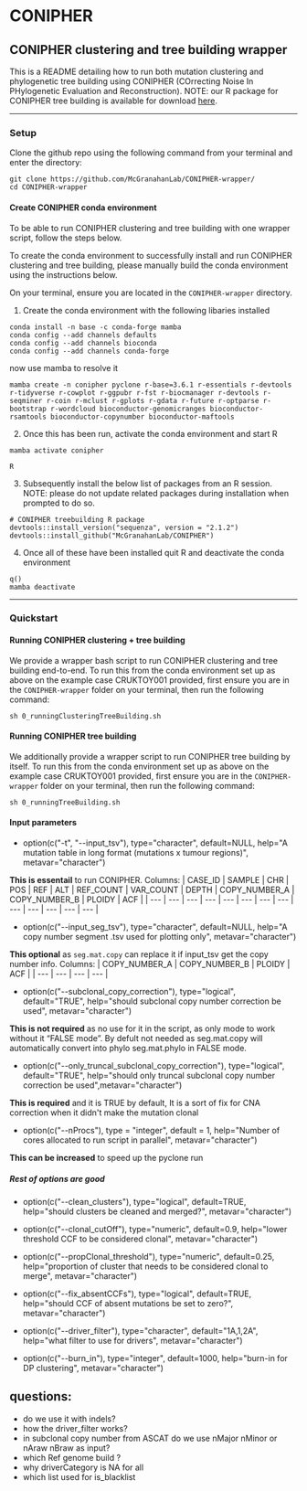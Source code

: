 # CONIPHER 

## CONIPHER clustering and tree building wrapper

This is a README detailing how to run both mutation clustering and phylogenetic tree building using CONIPHER (COrrecting Noise In PHylogenetic Evaluation and Reconstruction). NOTE: our R package for CONIPHER tree building is available for download [here](https://github.com/McGranahanLab/CONIPHER).

--- 
### Setup

Clone the github repo using the following command from your terminal and enter the directory:
```
git clone https://github.com/McGranahanLab/CONIPHER-wrapper/
cd CONIPHER-wrapper
```

#### Create CONIPHER conda environment
To be able to run CONIPHER clustering and tree building with one wrapper script, follow the steps below. 

To create the conda environment to successfully install and run CONIPHER clustering and tree building, please manually build the conda environment using the instructions below.

On your terminal, ensure you are located in the `CONIPHER-wrapper` directory.

1. Create the conda environment with the following libaries installed
```
conda install -n base -c conda-forge mamba
conda config --add channels defaults
conda config --add channels bioconda
conda config --add channels conda-forge
```
now use mamba to resolve it

```
mamba create -n conipher pyclone r-base=3.6.1 r-essentials r-devtools r-tidyverse r-cowplot r-ggpubr r-fst r-biocmanager r-devtools r-seqminer r-coin r-mclust r-gplots r-gdata r-future r-optparse r-bootstrap r-wordcloud bioconductor-genomicranges bioconductor-rsamtools bioconductor-copynumber bioconductor-maftools

```

2. Once this has been run, activate the conda environment and start R

```
mamba activate conipher

R
```

3. Subsequently install the below list of packages from an R session. NOTE: please do not update related packages during installation when prompted to do so. 

```
# CONIPHER treebuilding R package
devtools::install_version("sequenza", version = "2.1.2")
devtools::install_github("McGranahanLab/CONIPHER")
```

4. Once all of these have been installed quit R and deactivate the conda environment

```
q()
mamba deactivate
```

--- 

### Quickstart
#### Running CONIPHER clustering + tree building

We provide a wrapper bash script to run CONIPHER clustering and tree building end-to-end. To run this from the conda environment set up as above on the example case CRUKTOY001 provided, first ensure you are in the `CONIPHER-wrapper` folder on your terminal, then run the following command:

```
sh 0_runningClusteringTreeBuilding.sh
```


#### Running CONIPHER tree building

We additionally provide a wrapper script to run CONIPHER tree building by itself. To run this from the conda environment set up as above on the example case CRUKTOY001 provided, first ensure you are in the `CONIPHER-wrapper` folder on your terminal, then run the following command:

```
sh 0_runningTreeBuilding.sh
```

#### Input parameters

- option(c("-t", "--input_tsv"), type="character", default=NULL, 
              help="A mutation table in long format (mutations x tumour regions)", metavar="character")

**This is essentail** to run CONIPHER. Columns:
| CASE_ID | SAMPLE | CHR | POS | REF | ALT | REF_COUNT | VAR_COUNT | DEPTH | COPY_NUMBER_A | COPY_NUMBER_B | PLOIDY | ACF |
| --- | --- | --- | --- | --- | --- | --- | --- | --- | --- | --- | --- | --- |

  
- option(c("--input_seg_tsv"), type="character", default=NULL, 
              help="A copy number segment .tsv used for plotting only", metavar="character")

**This optional**  as `seg.mat.copy` can replace it if input_tsv get the copy number info. Columns:
| COPY_NUMBER_A | COPY_NUMBER_B | PLOIDY | ACF |
| --- | --- | --- | --- |

- option(c("--subclonal_copy_correction"), type="logical", default="TRUE", 
              help="should subclonal copy number correction be used", metavar="character")

**This is not required** as no use for it in the script, as only mode  to work without it “FALSE mode”. By defult not needed as seg.mat.copy will automatically convert into phylo seg.mat.phylo in FALSE mode. 
  
- option(c("--only_truncal_subclonal_copy_correction"), type="logical", default="TRUE", 
help="should only truncal subclonal copy number correction be used",metavar="character")

**This is required** and it is TRUE by default, It is a sort of fix for CNA correction when it didn't make the mutation clonal

- option(c("--nProcs"), type = "integer", default = 1,
              help="Number of cores allocated to run script in parallel", metavar="character")

**This can be increased** to speed up the pyclone run

##### Rest of options are good
- option(c("--clean_clusters"), type="logical", default=TRUE, 
              help="should clusters be cleaned and merged?", metavar="character")
              
- option(c("--clonal_cutOff"), type="numeric", default=0.9, 
              help="lower threshold CCF to be considered clonal", metavar="character")
              
- option(c("--propClonal_threshold"), type="numeric", default=0.25, 
              help="proportion of cluster that needs to be considered clonal to merge", metavar="character")
              
- option(c("--fix_absentCCFs"), type="logical", default=TRUE, 
              help="should CCF of absent mutations be set to zero?", metavar="character")
              
- option(c("--driver_filter"), type="character", default="1A,1,2A", 
              help="what filter to use for drivers", metavar="character")
              
- option(c("--burn_in"), type="integer", default=1000, 
              help="burn-in for DP clustering", metavar="character")

## questions:
- do we use it with indels?
- how the driver_filter works?
- in subclonal copy number from ASCAT do we use nMajor	nMinor or nAraw	nBraw as input?
- which Ref genome build ?
- why  driverCategory is NA for all
- which list used for is_blacklist

